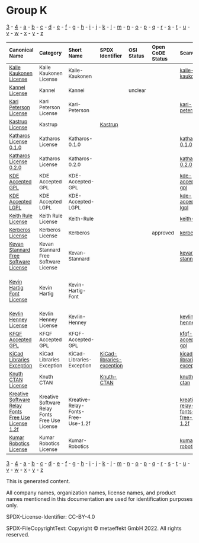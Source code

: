 # Group K

[3](../[3]/README.md) -
[4](../[4]/README.md) -
[a](../[a]/README.md) - 
[b](../[b]/README.md) - 
[c](../[c]/README.md) - 
[d](../[d]/README.md) - 
[e](../[e]/README.md) - 
[f](../[f]/README.md) - 
[g](../[g]/README.md) - 
[h](../[h]/README.md) - 
[i](../[i]/README.md) - 
[j](../[j]/README.md) - 
[k](../[k]/README.md) - 
[l](../[l]/README.md) - 
[m](../[m]/README.md) - 
[n](../[n]/README.md) - 
[o](../[o]/README.md) - 
[p](../[p]/README.md) - 
[q](../[q]/README.md) - 
[r](../[r]/README.md) - 
[s](../[s]/README.md) - 
[t](../[t]/README.md) - 
[u](../[u]/README.md) - 
[v](../[v]/README.md) - 
[w](../[w]/README.md) - 
[x](../[x]/README.md) - 
[y](../[y]/README.md) - 
[z](../[z]/README.md)

|<sup>Canonical Name</sup>|<sup>Category</sup>|<sup>Short Name</sup>|<sup>SPDX Identifier</sup>|<sup>OSI Status</sup>|<sup>Open CoDE Status</sup>|<sup>ScanCode</sup>|<sup>Matched ScanCode</sup>|<sup>Type</sup>|
| :-- | :-- | :-- | :-- | :-- | :-- | :-- | :-- | :-- |
|<sup>[Kalle Kaukonen License]([ka]/Kalle-Kaukonen-License.yaml)</sup>|<sup>Kalle Kaukonen License</sup>|<sup>Kalle-Kaukonen</sup>| | | |<sup>[kalle-kaukonen](https://github.com/nexB/scancode-toolkit/blob/develop/src/licensedcode/data/licenses/kalle-kaukonen.LICENSE)</sup>|<sup>[kalle-kaukonen](https://github.com/nexB/scancode-toolkit/blob/develop/src/licensedcode/data/licenses/kalle-kaukonen.LICENSE)</sup>|<sup>terms</sup>|
|<sup>[Kannel License]([ka]/Kannel-License.yaml)</sup>|<sup>Kannel</sup>|<sup>Kannel</sup>| |<sup>unclear</sup>| | |<sup>[apache-1.1](https://github.com/nexB/scancode-toolkit/blob/develop/src/licensedcode/data/licenses/apache-1.1.LICENSE)</sup>|<sup>terms</sup>|
|<sup>[Karl Peterson License]([ka]/Karl-Peterson-License.yaml)</sup>|<sup>Karl Peterson License</sup>|<sup>Karl-Peterson</sup>| | | |<sup>[karl-peterson](https://github.com/nexB/scancode-toolkit/blob/develop/src/licensedcode/data/licenses/karl-peterson.LICENSE)</sup>|<sup>[karl-peterson](https://github.com/nexB/scancode-toolkit/blob/develop/src/licensedcode/data/licenses/karl-peterson.LICENSE)</sup>|<sup>terms</sup>|
|<sup>[Kastrup License]([ka]/Kastrup-License.yaml)</sup>|<sup>Kastrup</sup>|<sup> </sup>|<sup>[Kastrup](https://spdx.org/licenses/Kastrup.html)</sup>| | | | |<sup>terms</sup>|
|<sup>[Katharos License 0.1.0]([ka]/Katharos-License-0.1.0.yaml)</sup>|<sup>Katharos License</sup>|<sup>Katharos-0.1.0</sup>| | | |<sup>[katharos-0.1.0](https://github.com/nexB/scancode-toolkit/blob/develop/src/licensedcode/data/licenses/katharos-0.1.0.LICENSE)</sup>|<sup>[katharos-0.1.0](https://github.com/nexB/scancode-toolkit/blob/develop/src/licensedcode/data/licenses/katharos-0.1.0.LICENSE)</sup>|<sup>terms</sup>|
|<sup>[Katharos License 0.2.0]([ka]/Katharos-License-0.2.0.yaml)</sup>|<sup>Katharos License</sup>|<sup>Katharos-0.2.0</sup>| | | |<sup>[katharos-0.2.0](https://github.com/nexB/scancode-toolkit/blob/develop/src/licensedcode/data/licenses/katharos-0.2.0.LICENSE)</sup>| |<sup>terms</sup>|
|<sup>[KDE Accepted GPL]([kd]/KDE-Accepted-GPL.yaml)</sup>|<sup>KDE Accepted GPL</sup>|<sup>KDE-Accepted-GPL</sup>| | | |<sup>[kde-accepted-gpl](https://github.com/nexB/scancode-toolkit/blob/develop/src/licensedcode/data/licenses/kde-accepted-gpl.LICENSE)</sup>| |<sup>terms</sup>|
|<sup>[KDE Accepted LGPL]([kd]/KDE-Accepted-LGPL.yaml)</sup>|<sup>KDE Accepted LGPL</sup>|<sup>KDE-Accepted-LGPL</sup>| | | |<sup>[kde-accepted-lgpl](https://github.com/nexB/scancode-toolkit/blob/develop/src/licensedcode/data/licenses/kde-accepted-lgpl.LICENSE)</sup>|<sup>[kde-accepted-lgpl](https://github.com/nexB/scancode-toolkit/blob/develop/src/licensedcode/data/licenses/kde-accepted-lgpl.LICENSE)</sup>|<sup>terms</sup>|
|<sup>[Keith Rule License]([ke]/Keith-Rule-License.yaml)</sup>|<sup>Keith Rule License</sup>|<sup>Keith-Rule</sup>| | | |<sup>[keith-rule](https://github.com/nexB/scancode-toolkit/blob/develop/src/licensedcode/data/licenses/keith-rule.LICENSE)</sup>|<sup>[keith-rule](https://github.com/nexB/scancode-toolkit/blob/develop/src/licensedcode/data/licenses/keith-rule.LICENSE)</sup>|<sup>terms</sup>|
|<sup>[Kerberos License]([ke]/Kerberos-License.yaml)</sup>|<sup>Kerberos License</sup>|<sup>Kerberos</sup>| | |<sup>approved</sup>|<sup>[kerberos](https://github.com/nexB/scancode-toolkit/blob/develop/src/licensedcode/data/licenses/kerberos.LICENSE)</sup>|<sup>[kerberos](https://github.com/nexB/scancode-toolkit/blob/develop/src/licensedcode/data/licenses/kerberos.LICENSE)</sup>|<sup>terms</sup>|
|<sup>[Kevan Stannard Free Software License]([ke]/Kevan-Stannard-Free-Software-License.yaml)</sup>|<sup>Kevan Stannard Free Software License</sup>|<sup>Kevan-Stannard</sup>| | | |<sup>[kevan-stannard](https://github.com/nexB/scancode-toolkit/blob/develop/src/licensedcode/data/licenses/kevan-stannard.LICENSE)</sup>|<sup>[kevan-stannard](https://github.com/nexB/scancode-toolkit/blob/develop/src/licensedcode/data/licenses/kevan-stannard.LICENSE)</sup>|<sup>terms</sup>|
|<sup>[Kevin Hartig Font License]([ke]/Kevin-Hartig-Font-License.yaml)</sup>|<sup>Kevin Hartig</sup>|<sup>Kevin-Hartig-Font</sup>| | | | |<sup>[ofl-1.1](https://github.com/nexB/scancode-toolkit/blob/develop/src/licensedcode/data/licenses/ofl-1.1.LICENSE), [proprietary-license](https://github.com/nexB/scancode-toolkit/blob/develop/src/licensedcode/data/licenses/proprietary-license.LICENSE), [unknown-license-reference](https://github.com/nexB/scancode-toolkit/blob/develop/src/licensedcode/data/licenses/unknown-license-reference.LICENSE)</sup>|<sup>terms</sup>|
|<sup>[Kevlin Henney License]([ke]/Kevlin-Henney-License.yaml)</sup>|<sup>Kevlin Henney License</sup>|<sup>Kevlin-Henney</sup>| | | |<sup>[kevlin-henney](https://github.com/nexB/scancode-toolkit/blob/develop/src/licensedcode/data/licenses/kevlin-henney.LICENSE)</sup>|<sup>[kevlin-henney](https://github.com/nexB/scancode-toolkit/blob/develop/src/licensedcode/data/licenses/kevlin-henney.LICENSE)</sup>|<sup>terms</sup>|
|<sup>[KFQF Accepted GPL]([kf]/KFQF-Accepted-GPL.yaml)</sup>|<sup>KFQF Accepted GPL</sup>|<sup>KFQF-Accepted-GPL</sup>| | | |<sup>[kfqf-accepted-gpl](https://github.com/nexB/scancode-toolkit/blob/develop/src/licensedcode/data/licenses/kfqf-accepted-gpl.LICENSE)</sup>| |<sup>terms</sup>|
|<sup>[KiCad Libraries Exception]([ki]/KiCad-Libraries-Exception.yaml)</sup>|<sup>KiCad Libraries Exception</sup>|<sup>KiCad-Libraries-Exception</sup>|<sup>[KiCad-libraries-exception](https://spdx.org/licenses/KiCad-libraries-exception.html)</sup>| | |<sup>[kicad-libraries-exception](https://github.com/nexB/scancode-toolkit/blob/develop/src/licensedcode/data/licenses/kicad-libraries-exception.LICENSE)</sup>|<sup>[kicad-libraries-exception](https://github.com/nexB/scancode-toolkit/blob/develop/src/licensedcode/data/licenses/kicad-libraries-exception.LICENSE)</sup>|<sup>exception</sup>|
|<sup>[Knuth CTAN License]([kn]/Knuth-CTAN-License.yaml)</sup>|<sup>Knuth CTAN</sup>|<sup> </sup>|<sup>[Knuth-CTAN](https://spdx.org/licenses/Knuth-CTAN.html)</sup>| | |<sup>[knuth-ctan](https://github.com/nexB/scancode-toolkit/blob/develop/src/licensedcode/data/licenses/knuth-ctan.LICENSE)</sup>|<sup>[knuth-ctan](https://github.com/nexB/scancode-toolkit/blob/develop/src/licensedcode/data/licenses/knuth-ctan.LICENSE)</sup>|<sup>terms</sup>|
|<sup>[Kreative Software Relay Fonts Free Use License 1.2f]([kr]/Kreative-Software-Relay-Fonts-Free-Use-License-1.2f.yaml)</sup>|<sup>Kreative Software Relay Fonts Free Use License</sup>|<sup>Kreative-Relay-Fonts-Free-Use-1.2f</sup>| | | |<sup>[kreative-relay-fonts-free-use-1.2f](https://github.com/nexB/scancode-toolkit/blob/develop/src/licensedcode/data/licenses/kreative-relay-fonts-free-use-1.2f.LICENSE)</sup>|<sup>[kreative-relay-fonts-free-use-1.2f](https://github.com/nexB/scancode-toolkit/blob/develop/src/licensedcode/data/licenses/kreative-relay-fonts-free-use-1.2f.LICENSE)</sup>|<sup>terms</sup>|
|<sup>[Kumar Robotics License]([ku]/Kumar-Robotics-License.yaml)</sup>|<sup>Kumar Robotics License</sup>|<sup>Kumar-Robotics</sup>| | | |<sup>[kumar-robotics](https://github.com/nexB/scancode-toolkit/blob/develop/src/licensedcode/data/licenses/kumar-robotics.LICENSE)</sup>|<sup>[kumar-robotics](https://github.com/nexB/scancode-toolkit/blob/develop/src/licensedcode/data/licenses/kumar-robotics.LICENSE)</sup>|<sup>terms</sup>|

[3](../[3]/README.md) -
[4](../[4]/README.md) -
[a](../[a]/README.md) - 
[b](../[b]/README.md) - 
[c](../[c]/README.md) - 
[d](../[d]/README.md) - 
[e](../[e]/README.md) - 
[f](../[f]/README.md) - 
[g](../[g]/README.md) - 
[h](../[h]/README.md) - 
[i](../[i]/README.md) - 
[j](../[j]/README.md) - 
[k](../[k]/README.md) - 
[l](../[l]/README.md) - 
[m](../[m]/README.md) - 
[n](../[n]/README.md) - 
[o](../[o]/README.md) - 
[p](../[p]/README.md) - 
[q](../[q]/README.md) - 
[r](../[r]/README.md) - 
[s](../[s]/README.md) - 
[t](../[t]/README.md) - 
[u](../[u]/README.md) - 
[v](../[v]/README.md) - 
[w](../[w]/README.md) - 
[x](../[x]/README.md) - 
[y](../[y]/README.md) - 
[z](../[z]/README.md)


This is generated content.

All company names, organization names, license names, and product names mentioned in this documentation are used for identification purposes only.

SPDX-License-Identifier: CC-BY-4.0

SPDX-FileCopyrightText: Copyright © metaeffekt GmbH 2022. All rights reserved.
